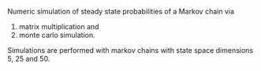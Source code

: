 Numeric simulation of steady state probabilities of a Markov chain via 

1) matrix multiplication and
2) monte carlo simulation.

Simulations are performed with markov chains with state space dimensions 5, 25 and 50.
